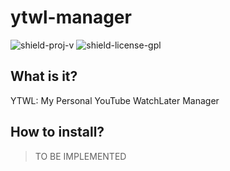 # ytwl-manager

![shield-proj-v][shield-proj-v]
![shield-license-gpl][shield-license-gpl]

## What is it?

YTWL: My Personal YouTube WatchLater Manager

## How to install?

> TO BE IMPLEMENTED

[shield-proj-v]: https://img.shields.io/github/manifest-json/v/chanhi2000/ytwl-manager?style=flat-square
[shield-license-gpl]: https://img.shields.io/github/license/chanhi2000/ytwl-manager?style=flat-square